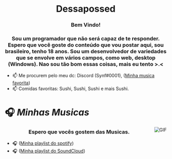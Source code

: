 <h1 align="center">Dessapossed</h1>
<h3 align="center">Bem Vindo!</h3>
<h3 align="center">Sou um programador que não será capaz de te responder. 
Espero que você goste do conteúdo que vou postar aqui, sou brasileiro, 
tenho 18 anos. Sou um desenvolvedor de variedades que se envolve em vários campos, como web, desktop (Windows). Nao sou tão bom essas coisas, mais eu tento >.<</h3>

- 📫 Me procurem pelo meu dc: Discord (Synf#0001), ([Minha musica favorita](https://www.youtube.com/watch?v=woNrNfFVsKc&ab_channel=NoCopyrightSounds))
- 📫 Comidas favoritas: Sushi, Sushi, Sushi e mais Sushi.

#                                                                    🎧 *Minhas Musicas*

<img align="right" alt="GIF" src="https://cdn.discordapp.com/attachments/868714631873585163/877253633824133161/tumblr_56f0890146e0aa2ec6fff665f37dce1f_11f3d2f7_540.gif" />

<h3 align="center"> Espero que vocês gostem das Musicas.</h3>

- 🎧 ([Minha playlist do spotify](https://open.spotify.com/user/31rixvqa36wivjxrxbh3exixi7vy))
- 🎧 ([Minha playlist do SoundCloud](https://soundcloud.com/user-981597680-906168883))
